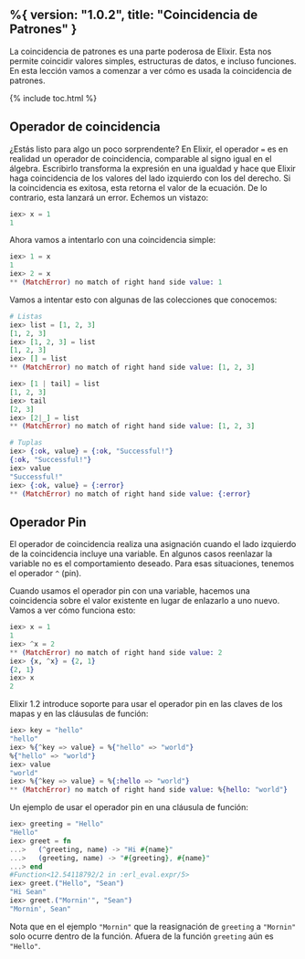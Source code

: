 %{
  version: "1.0.2",
  title: "Coincidencia de Patrones"
}
---

La coincidencia de patrones es una parte poderosa de Elixir. Esta nos permite coincidir valores simples, estructuras de datos, e incluso funciones.
En esta lección vamos a comenzar a ver cómo es usada la coincidencia de patrones.

{% include toc.html %}

## Operador de coincidencia

¿Estás listo para algo un poco sorprendente? En Elixir, el operador `=` es en realidad un operador de coincidencia, comparable al signo igual en el álgebra. Escribirlo transforma la expresión en una igualdad y hace que Elixir haga coincidencia de los valores del lado izquierdo con los del derecho. Si la coincidencia es exitosa, esta retorna el valor de la ecuación. De lo contrario, esta lanzará un error. Echemos un vistazo:

```elixir
iex> x = 1
1
```

Ahora vamos a intentarlo con una coincidencia simple:

```elixir
iex> 1 = x
1
iex> 2 = x
** (MatchError) no match of right hand side value: 1
```

Vamos a intentar esto con algunas de las colecciones que conocemos:

```elixir
# Listas
iex> list = [1, 2, 3]
[1, 2, 3]
iex> [1, 2, 3] = list
[1, 2, 3]
iex> [] = list
** (MatchError) no match of right hand side value: [1, 2, 3]

iex> [1 | tail] = list
[1, 2, 3]
iex> tail
[2, 3]
iex> [2|_] = list
** (MatchError) no match of right hand side value: [1, 2, 3]

# Tuplas
iex> {:ok, value} = {:ok, "Successful!"}
{:ok, "Successful!"}
iex> value
"Successful!"
iex> {:ok, value} = {:error}
** (MatchError) no match of right hand side value: {:error}
```

## Operador Pin

El operador de coincidencia realiza una asignación cuando el lado izquierdo de la coincidencia incluye una variable.
En algunos casos reenlazar la variable no es el comportamiento deseado.
Para esas situaciones, tenemos el operador `^` (pin).

Cuando usamos el operador pin con una variable, hacemos una coincidencia sobre el valor existente en lugar de enlazarlo a uno nuevo.
Vamos a ver cómo funciona esto:

```elixir
iex> x = 1
1
iex> ^x = 2
** (MatchError) no match of right hand side value: 2
iex> {x, ^x} = {2, 1}
{2, 1}
iex> x
2
```

Elixir 1.2 introduce soporte para usar el operador pin en las claves de los mapas y en las cláusulas de función:

```elixir
iex> key = "hello"
"hello"
iex> %{^key => value} = %{"hello" => "world"}
%{"hello" => "world"}
iex> value
"world"
iex> %{^key => value} = %{:hello => "world"}
** (MatchError) no match of right hand side value: %{hello: "world"}
```

Un ejemplo de usar el operador pin en una cláusula de función:

```elixir
iex> greeting = "Hello"
"Hello"
iex> greet = fn
...>   (^greeting, name) -> "Hi #{name}"
...>   (greeting, name) -> "#{greeting}, #{name}"
...> end
#Function<12.54118792/2 in :erl_eval.expr/5>
iex> greet.("Hello", "Sean")
"Hi Sean"
iex> greet.("Mornin'", "Sean")
"Mornin', Sean"
```

Nota que en el ejemplo `"Mornin"` que la reasignación de `greeting` a `"Mornin"` solo ocurre dentro de la función. Afuera de la función `greeting` aún es `"Hello"`.
